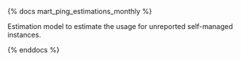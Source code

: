 {% docs mart_ping_estimations_monthly %}

Estimation model to estimate the usage for unreported self-managed instances.

{% enddocs %}

